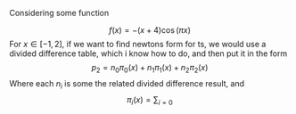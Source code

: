
Considering some function 

$$
f(x) = -(x + 4)\cos (\pi x)
$$
For $x \in [-1,2]$, if we want to find newtons form for ts, we would use a divided difference table, which i know how to do, and then put it in the form 
$$
p_{2} = n_{0}\pi _{0}(x) + n_{1}\pi _{1}(x) + n_{2}\pi _{2}(x) 
$$
Where each $n_{i}$ is some the related divided difference result, and 
$$
\pi _{i}(x) = \sum_{i = 0}
$$